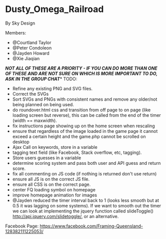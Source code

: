 # Dusty_Omega_Railroad
By Sky Design

Members:
- @Courtland Taylor
- @Peter Condoleon
- @Jayden Howard
- @Xie Jiaqian

***NOT ALL OF THESE ARE A PRIORITY - IF YOU CAN DO MORE THAN ONE OF THESE AND ARE NOT SURE ON WHICH IS MORE IMPORTANT TO DO, ASK IN THE GROUP CHAT****
TODO:
- Refine any existing PNG and SVG files.
- Correct the SVGs
- Sort SVGs and PNGs with consistent names and remove any older/not being
  planned on being used.
- do roundover.html css and transition from off page to on page
  (like loading screen but reverse), this can be called from the end of the
  timer (width == maxwidth).
- fix instructions page showing up on the home screen when rescaling
- ensure that regardless of the image loaded in the game page it cannot exceed a
  certain height and the game.php cannot be scrolled on desktop
- Ajax Call on keywords, store in a variable
- tagging text field (like Facebook, Stack overflow, etc, tagging).
- Store users guesses in a variable
- determine scoring system and pass both user and API guess and return score.
- fix all commenting on JS code (if nothing is returned don't use return)
- ensure all JS is on the correct JS file.
- ensure all CSS is on the correct page.
- center FQ loading symbol on homepage
- improve homepage animation for images
- @Jayden reduced the timer interval back to 1 (looks less smooth but at 0.5 it
  was lagging on  some systems). If we want to smooth out the timer we can look at implementing the jquery function called slideToggle() http://api.jquery.com/slidetoggle/, or an alternative.

Facebook Page: https://www.facebook.com/Framing-Queensland-128382111225053/
